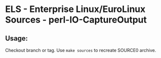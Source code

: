 # ELS - Enterprise Linux/EuroLinux Sources - perl-IO-CaptureOutput
 
## Usage:
  Checkout branch or tag. Use `make sources` to recreate  SOURCE0 archive.
